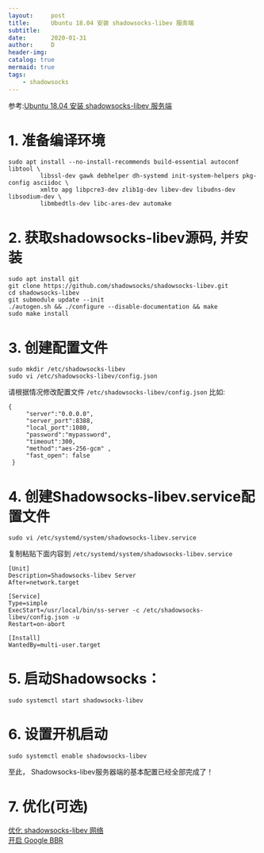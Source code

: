 ```yaml
---
layout:     post
title:      Ubuntu 18.04 安装 shadowsocks-libev 服务端
subtitle:   
date:       2020-01-31
author:     D
header-img: 
catalog: true
mermaid: true
tags:
    - shadowsocks
---
```



参考:[Ubuntu 18.04 安装 shadowsocks-libev 服务端](https://www.24kplus.com/linux/156.html)


# 1. 准备编译环境
```
sudo apt install --no-install-recommends build-essential autoconf libtool \
         libssl-dev gawk debhelper dh-systemd init-system-helpers pkg-config asciidoc \
         xmlto apg libpcre3-dev zlib1g-dev libev-dev libudns-dev libsodium-dev \
         libmbedtls-dev libc-ares-dev automake
```

# 2. 获取shadowsocks-libev源码, 并安装
```
sudo apt install git
git clone https://github.com/shadowsocks/shadowsocks-libev.git
cd shadowsocks-libev
git submodule update --init
./autogen.sh && ./configure --disable-documentation && make
sudo make install
```

# 3. 创建配置文件
```
sudo mkdir /etc/shadowsocks-libev
sudo vi /etc/shadowsocks-libev/config.json
```
请根据情况修改配置文件 `/etc/shadowsocks-libev/config.json` 比如:
```
{
     "server":"0.0.0.0",
     "server_port":8388,
     "local_port":1080,
     "password":"mypassword",
     "timeout":300,
     "method":"aes-256-gcm" ,
     "fast_open": false
 }
```

# 4. 创建Shadowsocks-libev.service配置文件
```
sudo vi /etc/systemd/system/shadowsocks-libev.service
```
复制粘贴下面内容到 `/etc/systemd/system/shadowsocks-libev.service`
```
[Unit]
Description=Shadowsocks-libev Server
After=network.target

[Service]
Type=simple
ExecStart=/usr/local/bin/ss-server -c /etc/shadowsocks-libev/config.json -u
Restart=on-abort

[Install]
WantedBy=multi-user.target
```

# 5. 启动Shadowsocks：
```
sudo systemctl start shadowsocks-libev
```
# 6. 设置开机启动
```
sudo systemctl enable shadowsocks-libev
```
至此， Shadowsocks-libev服务器端的基本配置已经全部完成了！<br>

# 7. 优化(可选)
[优化 shadowsocks-libev 网络](https://dm116.github.io/2020/01/31/%E4%BC%98%E5%8C%96-shadowsocks-libev-%E7%BD%91%E7%BB%9C/)<br>
[开启 Google BBR](https://dm116.github.io/2020/01/31/%E5%BC%80%E5%90%AF-Google-BBR/)

